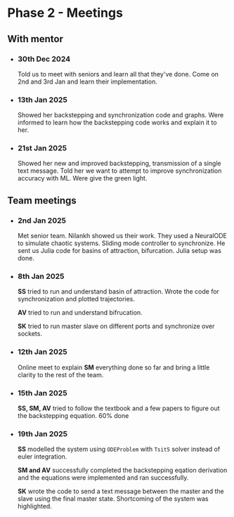 # Phase 2 - Meetings

## With mentor

-   ### 30th Dec 2024
    
    Told us to meet with seniors and learn all that they've done. Come on 2nd and 3rd Jan and learn their implementation.

-   ### 13th Jan 2025

    Showed her backstepping and synchronization code and graphs. Were informed to learn how the backstepping code works and explain it to her. 

-   ### 21st Jan 2025

    Showed her new and improved backstepping, transmission of a single text message. Told her we want to attempt to improve synchronization accuracy with ML. Were give the green light. 

## Team meetings

-   ### 2nd Jan 2025

    Met senior team. Nilankh showed us their work. They used a NeuralODE to simulate chaotic systems. Sliding mode controller to synchronize. He sent us Julia code for basins of attraction, bifurcation. Julia setup was done.

-   ### 8th Jan 2025

    **SS** tried to run and understand basin of attraction. Wrote the code for synchronization and plotted trajectories.

    **AV** tried to run and understand bifrucation.

    **SK** tried to run master slave on different ports and synchronize over sockets.

-   ### 12th Jan 2025

    Online meet to explain **SM** everything done so far and bring a little clarity to the rest of the team.

-   ###  15th Jan 2025

    **SS, SM, AV** tried to follow the textbook and a few papers to figure out the backstepping equation. 60% done

-   ### 19th Jan 2025

    **SS** modelled the system using `ODEProblem` with `Tsit5` solver instead of euler integration. 

    **SM and AV** successfully completed the backstepping eqation derivation and the equations were implemented and ran successfully. 

    **SK** wrote the code to send a text message between the master and the slave using the final master state. Shortcoming of the system was highlighted. 






